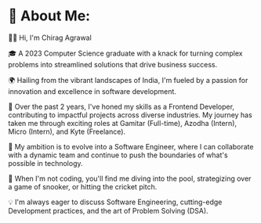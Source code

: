 # 💫 About Me:
👋🏽 Hi, I'm Chirag Agrawal

🎓 A 2023 Computer Science graduate with a knack for turning complex problems into streamlined solutions that drive business success.

🌍 Hailing from the vibrant landscapes of India, I'm fueled by a passion for innovation and excellence in software development.

💼 Over the past 2 years, I've honed my skills as a Frontend Developer, contributing to impactful projects across diverse industries. My journey has taken me through exciting roles at Gamitar (Full-time), Azodha (Intern), Micro (Intern), and Kyte (Freelance).

🚀 My ambition is to evolve into a Software Engineer, where I can collaborate with a dynamic team and continue to push the boundaries of what's possible in technology.

🌱 When I'm not coding, you'll find me diving into the pool, strategizing over a game of snooker, or hitting the cricket pitch.

💡 I'm always eager to discuss Software Engineering, cutting-edge Development practices, and the art of Problem Solving (DSA).
